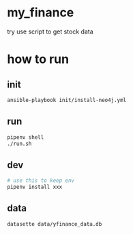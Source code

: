 # my_finance
try use script to get stock data

# how to run
## init
```bash
ansible-playbook init/install-neo4j.yml

```
## run
```bash
pipenv shell
./run.sh
```

## dev
```bash
# use this to keep env
pipenv install xxx

```
## data
```bash
datasette data/yfinance_data.db
```
